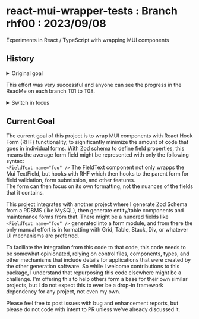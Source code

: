 # react-mui-wrapper-tests  : Branch rhf00 : 2023/09/08 
Experiments in React / TypeScript with wrapping MUI components

## History

<details>
<summary>Original goal</summary> 

In this React/TypeScript project we have wrapper components which encapsulate both core React and MUI components. From a config file we can toggle the app instantly between React core or MUI. So you have an app with a React core UI and you might want to publish the exact same app with MUI components to a different audience. Your forms use a common component structure, so `<FieldText>` will switch to `<TextField>` if you want MUI, or `<input>` for React core. This is exactly the kind of abstraction that is already used in MUI and other platforms like Xamarin, where the goal is to have one code set for cross-platform deployment. There are always issues along the way with such platforms - each has its own value and challenges.

The reason for starting this project wasn't to create a new and better wrapper library, but to create an insurance policy in case MUI got deprecated or suddenly went out of favor for some reason. Then the switch could toggle to React core and the application would continue to run until a new library could be coded into the wrappers ... and ideally nothing would need to change in the forms themselves because of their platform-agnostic coding.

Here are samples from this project where a chosen set of controls was able to render as either React core or MUI with a simple toggle in a config file:

![Screenshot of React UI](readme-assets/image.png) 
![Screenshot of MUI](readme-assets/image-1.png)

</details>

This effort was very successful and anyone can see the progress in the ReadMe on each branch T01 to T08.

<details>
<summary>Switch in focus</summary> 

After T09 I decided to refocus, away from the dual nature of the wrapper components, to just wrapping each MUI component. See the explanation for the change in the T09 ReadMe. T08 started this new initiative (that was really the ultimate goal anyway). Because after T08 I stopped the dual wrapper concept and the "trajectory" of the T series of branches was about to change, I stopped the T series and moved T08 to RHF00 to start on this new path.

</details>

## Current Goal

The current goal of this project is to wrap MUI components with React Hook Form (RHF) functionality, to significantly minimize the amount of code that goes in individual forms. With Zod schema to define field properties, this means the average form field might be represented with only the following syntax:  
`<FieldText name="foo" />`
The FieldText component not only wrapps the Mui TextField, but hooks with RHF which then hooks to the parent form for field validation, form submission, and other features.  
The form can then focus on its own formatting, not the nuances of the fields that it contains.

This project integrates with another project where I generate Zod Schema from a RDBMS (like MySQL), then generate entity/table components and maintenance forms from that. There might be a hundred fields like `<FieldText name="foo" />` generated into a form module, and from there the only manual effort is in formatting with Grid, Table, Stack, Div, or whatever UI mechanisms are preferred.

To faciliate the integration from this code to that code, this code needs to be somewhat opinionated, relying on control files, components, types, and other mechanisms that include details for applications that were created by the other generation software. So while I welcome contributions to this package, I understand that repurposing this code elsewhere might be a challenge. I'm offering this to help others form a base for their own similar projects, but I do not expect this to ever be a drop-in framework dependency for any project, not even my own.

Please feel free to post issues with bug and enhancement reports, but please do not code with intent to PR unless we've already discussed it.